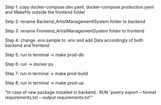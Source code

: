 


Step 1:  copy  docker-compose.dev.yaml,  docker-compose.production.yaml and Makefile   outside  the frontend folder

Setp 2:  rename  Backend_ArtistManagementtSystem folder to backend

Step 3: rename Frontend_ArtistManagementSystem  folder to frontend

Step 4:  change .env.sample to .env  and add Data accordingly of both backend and frontend

Step 5:  run in terminal -> make prod-db

Step 6: run -> docker ps

Step 7:  run in terminal -> make prod-build

Step 8:  run in terminal -> make prod-up





"In case of new package installed in backend..  RUN 'poetry export --format requirements.txt --output requirements.txt'" 